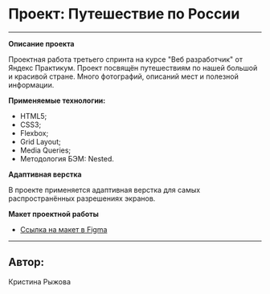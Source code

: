 # Проект: Путешествие по России

__________________________________________________________________

**Описание проекта**

Проектная работа третьего спринта на курсе "Веб разработчик" от Яндекс Практикум.
Проект посвящён путешествиям по нашей большой и красивой стране. Много фотографий, описаний мест и полезной информации.

**Применяемые технологии:**

   - HTML5;
   - CSS3;
   - Flexbox;
   - Grid Layout;
   - Media Queries;
   - Методология БЭМ: Nested.

**Адаптивная верстка**

В проекте применяется адаптивная верстка для самых распространённых разрешениях экранов.

**Макет проектной работы**

* [Ссылка на макет в Figma](https://www.figma.com/file/5S2WSbEFL6awjVWJ0NWL8Q/Sprint-3_-Russia-_-desktop-mobile?node-id=28503%3A0)

________________________________________________________________

## Автор:
Кристина Рыжова